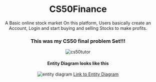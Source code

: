 <div align="center">
  <h1>CS50Finance</h1>
  A Basic online stock market
  On this platform, Users basically create an Account, Login and start buying and selling Stocks to make profits.
</div>
<div align="center">
  <h3>This was my CS50 final problem Set!!!</h3>
  <img src="https://cdn.cs50.net/2016/fall/video_projects/staff_gifs/harvard/gifs/Arturo-Real.gif" alt="cs50tutor">
</div>
<div align="center">
  <h4>Entity Diagram looks like this</h4>
  <img src="http://drive.google.com/uc?export=view&id=1apEIiHqW87u31Mn2Auy4bp2heVInT-Yj" alt="entity diagram">
  <a href="https://lucid.app/lucidchart/5b68455f-4c7a-43cc-a177-9f4ad31d71c6/edit?invitationId=inv_fa155c0c-ed3a-484a-83ca-5a545c6af2e2#">Link to Entity Diagram</a> 
</div>
